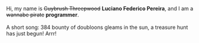 Hi, my name is ~~Guybrush Threepwood~~ **Luciano Federico Pereira**, and I am a ~~wannabe pirate~~ **programmer**.<br><br>A short song: 384 bounty of doubloons gleams in the sun, a treasure hunt has just begun! Arrr!
